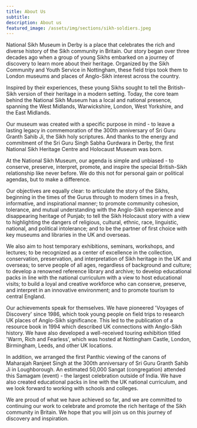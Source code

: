 ```yaml
---
title: About Us
subtitle:
description: About us
featured_image: /assets/img/sections/sikh-soldiers.jpeg
---
```


National Sikh Museum in Derby is a place that celebrates the rich and diverse history of the Sikh community in Britain. Our story began over three decades ago when a group of young Sikhs embarked on a journey of discovery to learn more about their heritage. Organized by the Sikh Community and Youth Service in Nottingham, these field trips took them to London museums and places of Anglo-Sikh interest across the country.

Inspired by their experiences, these young Sikhs sought to tell the British-Sikh version of their heritage in a modern setting. Today, the core team behind the National Sikh Museum has a local and national presence, spanning the West Midlands, Warwickshire, London, West Yorkshire, and the East Midlands.

Our museum was created with a specific purpose in mind - to leave a lasting legacy in commemoration of the 300th anniversary of Sri Guru Granth Sahib Ji, the Sikh holy scriptures. And thanks to the energy and commitment of the Sri Guru Singh Sabha Gurdwara in Derby, the first National Sikh Heritage Centre and Holocaust Museum was born.

At the National Sikh Museum, our agenda is simple and unbiased - to conserve, preserve, interpret, promote, and inspire the special British-Sikh relationship like never before. We do this not for personal gain or political agendas, but to make a difference.

Our objectives are equally clear: to articulate the story of the Sikhs, beginning in the times of the Gurus through to modern times in a fresh, informative, and inspirational manner; to promote community cohesion, tolerance, and mutual understanding with the Anglo-Sikh experience and disappearing heritage of Punjab; to tell the Sikh Holocaust story with a view to highlighting the dangers of religious, cultural, ethnic, race, linguistic, national, and political intolerance; and to be the partner of first choice with key museums and libraries in the UK and overseas.

We also aim to host temporary exhibitions, seminars, workshops, and lectures; to be recognized as a center of excellence in the collection, conservation, preservation, and interpretation of Sikh heritage in the UK and overseas; to serve people of all ages, regardless of background and culture; to develop a renowned reference library and archive; to develop educational packs in line with the national curriculum with a view to host educational visits; to build a loyal and creative workforce who can conserve, preserve, and interpret in an innovative environment; and to promote tourism to central England.

Our achievements speak for themselves. We have pioneered 'Voyages of Discovery' since 1986, which took young people on field trips to research UK places of Anglo-Sikh significance. This led to the publication of a resource book in 1994 which described UK connections with Anglo-Sikh history. We have also developed a well-received touring exhibition titled 'Warm, Rich and Fearless', which was hosted at Nottingham Castle, London, Birmingham, Leeds, and other UK locations.

In addition, we arranged the first Panthic viewing of the canons of Maharajah Ranjeet Singh at the 300th anniversary of Sri Guru Granth Sahib Ji in Loughborough. An estimated 50,000 Sangat (congregation) attended this Samagam (event) - the largest celebration outside of India. We have also created educational packs in line with the UK national curriculum, and we look forward to working with schools and colleges.

We are proud of what we have achieved so far, and we are committed to continuing our work to celebrate and promote the rich heritage of the Sikh community in Britain. We hope that you will join us on this journey of discovery and inspiration.



